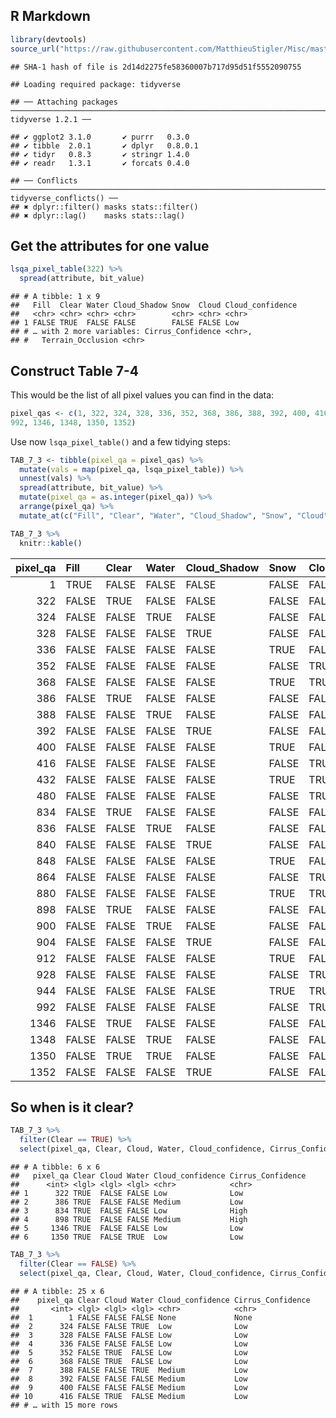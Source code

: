 R Markdown
----------

``` r
library(devtools)
source_url("https://raw.githubusercontent.com/MatthieuStigler/Misc/master/spatial/landsat_8_cloud/lsqa_tools.R")
```

    ## SHA-1 hash of file is 2d14d2275fe58360007b717d95d51f5552090755

    ## Loading required package: tidyverse

    ## ── Attaching packages ─────────────────────────────────────────────────────────────────────────────────────────────────────────── tidyverse 1.2.1 ──

    ## ✔ ggplot2 3.1.0       ✔ purrr   0.3.0  
    ## ✔ tibble  2.0.1       ✔ dplyr   0.8.0.1
    ## ✔ tidyr   0.8.3       ✔ stringr 1.4.0  
    ## ✔ readr   1.3.1       ✔ forcats 0.4.0

    ## ── Conflicts ────────────────────────────────────────────────────────────────────────────────────────────────────────────── tidyverse_conflicts() ──
    ## ✖ dplyr::filter() masks stats::filter()
    ## ✖ dplyr::lag()    masks stats::lag()

Get the attributes for one value
--------------------------------

``` r
lsqa_pixel_table(322) %>% 
  spread(attribute, bit_value)
```

    ## # A tibble: 1 x 9
    ##   Fill  Clear Water Cloud_Shadow Snow  Cloud Cloud_confidence
    ##   <chr> <chr> <chr> <chr>        <chr> <chr> <chr>           
    ## 1 FALSE TRUE  FALSE FALSE        FALSE FALSE Low             
    ## # … with 2 more variables: Cirrus_Confidence <chr>,
    ## #   Terrain_Occlusion <chr>

Construct Table 7-4
-------------------

This would be the list of all pixel values you can find in the data:

``` r
pixel_qas <- c(1, 322, 324, 328, 336, 352, 368, 386, 388, 392, 400, 416, 432, 480, 834, 836, 840, 848, 864, 880, 898, 900, 904, 912, 928, 944, 
992, 1346, 1348, 1350, 1352)
```

Use now `lsqa_pixel_table()` and a few tidying steps:

``` r
TAB_7_3 <- tibble(pixel_qa = pixel_qas) %>% 
  mutate(vals = map(pixel_qa, lsqa_pixel_table)) %>% 
  unnest(vals) %>% 
  spread(attribute, bit_value) %>% 
  mutate(pixel_qa = as.integer(pixel_qa)) %>% 
  arrange(pixel_qa) %>% 
  mutate_at(c("Fill", "Clear", "Water", "Cloud_Shadow", "Snow", "Cloud", "Terrain_Occlusion"), as.logical)
```

``` r
TAB_7_3 %>% 
  knitr::kable()
```

|  pixel\_qa| Fill  | Clear | Water | Cloud\_Shadow | Snow  | Cloud | Cloud\_confidence | Cirrus\_Confidence | Terrain\_Occlusion |
|----------:|:------|:------|:------|:--------------|:------|:------|:------------------|:-------------------|:-------------------|
|          1| TRUE  | FALSE | FALSE | FALSE         | FALSE | FALSE | None              | None               | FALSE              |
|        322| FALSE | TRUE  | FALSE | FALSE         | FALSE | FALSE | Low               | Low                | FALSE              |
|        324| FALSE | FALSE | TRUE  | FALSE         | FALSE | FALSE | Low               | Low                | FALSE              |
|        328| FALSE | FALSE | FALSE | TRUE          | FALSE | FALSE | Low               | Low                | FALSE              |
|        336| FALSE | FALSE | FALSE | FALSE         | TRUE  | FALSE | Low               | Low                | FALSE              |
|        352| FALSE | FALSE | FALSE | FALSE         | FALSE | TRUE  | Low               | Low                | FALSE              |
|        368| FALSE | FALSE | FALSE | FALSE         | TRUE  | TRUE  | Low               | Low                | FALSE              |
|        386| FALSE | TRUE  | FALSE | FALSE         | FALSE | FALSE | Medium            | Low                | FALSE              |
|        388| FALSE | FALSE | TRUE  | FALSE         | FALSE | FALSE | Medium            | Low                | FALSE              |
|        392| FALSE | FALSE | FALSE | TRUE          | FALSE | FALSE | Medium            | Low                | FALSE              |
|        400| FALSE | FALSE | FALSE | FALSE         | TRUE  | FALSE | Medium            | Low                | FALSE              |
|        416| FALSE | FALSE | FALSE | FALSE         | FALSE | TRUE  | Medium            | Low                | FALSE              |
|        432| FALSE | FALSE | FALSE | FALSE         | TRUE  | TRUE  | Medium            | Low                | FALSE              |
|        480| FALSE | FALSE | FALSE | FALSE         | FALSE | TRUE  | High              | Low                | FALSE              |
|        834| FALSE | TRUE  | FALSE | FALSE         | FALSE | FALSE | Low               | High               | FALSE              |
|        836| FALSE | FALSE | TRUE  | FALSE         | FALSE | FALSE | Low               | High               | FALSE              |
|        840| FALSE | FALSE | FALSE | TRUE          | FALSE | FALSE | Low               | High               | FALSE              |
|        848| FALSE | FALSE | FALSE | FALSE         | TRUE  | FALSE | Low               | High               | FALSE              |
|        864| FALSE | FALSE | FALSE | FALSE         | FALSE | TRUE  | Low               | High               | FALSE              |
|        880| FALSE | FALSE | FALSE | FALSE         | TRUE  | TRUE  | Low               | High               | FALSE              |
|        898| FALSE | TRUE  | FALSE | FALSE         | FALSE | FALSE | Medium            | High               | FALSE              |
|        900| FALSE | FALSE | TRUE  | FALSE         | FALSE | FALSE | Medium            | High               | FALSE              |
|        904| FALSE | FALSE | FALSE | TRUE          | FALSE | FALSE | Medium            | High               | FALSE              |
|        912| FALSE | FALSE | FALSE | FALSE         | TRUE  | FALSE | Medium            | High               | FALSE              |
|        928| FALSE | FALSE | FALSE | FALSE         | FALSE | TRUE  | Medium            | High               | FALSE              |
|        944| FALSE | FALSE | FALSE | FALSE         | TRUE  | TRUE  | Medium            | High               | FALSE              |
|        992| FALSE | FALSE | FALSE | FALSE         | FALSE | TRUE  | High              | High               | FALSE              |
|       1346| FALSE | TRUE  | FALSE | FALSE         | FALSE | FALSE | Low               | Low                | TRUE               |
|       1348| FALSE | FALSE | TRUE  | FALSE         | FALSE | FALSE | Low               | Low                | TRUE               |
|       1350| FALSE | TRUE  | TRUE  | FALSE         | FALSE | FALSE | Low               | Low                | TRUE               |
|       1352| FALSE | FALSE | FALSE | TRUE          | FALSE | FALSE | Low               | Low                | TRUE               |

So when is it clear?
--------------------

``` r
TAB_7_3 %>% 
  filter(Clear == TRUE) %>% 
  select(pixel_qa, Clear, Cloud, Water, Cloud_confidence, Cirrus_Confidence)
```

    ## # A tibble: 6 x 6
    ##   pixel_qa Clear Cloud Water Cloud_confidence Cirrus_Confidence
    ##      <int> <lgl> <lgl> <lgl> <chr>            <chr>            
    ## 1      322 TRUE  FALSE FALSE Low              Low              
    ## 2      386 TRUE  FALSE FALSE Medium           Low              
    ## 3      834 TRUE  FALSE FALSE Low              High             
    ## 4      898 TRUE  FALSE FALSE Medium           High             
    ## 5     1346 TRUE  FALSE FALSE Low              Low              
    ## 6     1350 TRUE  FALSE TRUE  Low              Low

``` r
TAB_7_3 %>% 
  filter(Clear == FALSE) %>% 
  select(pixel_qa, Clear, Cloud, Water, Cloud_confidence, Cirrus_Confidence)
```

    ## # A tibble: 25 x 6
    ##    pixel_qa Clear Cloud Water Cloud_confidence Cirrus_Confidence
    ##       <int> <lgl> <lgl> <lgl> <chr>            <chr>            
    ##  1        1 FALSE FALSE FALSE None             None             
    ##  2      324 FALSE FALSE TRUE  Low              Low              
    ##  3      328 FALSE FALSE FALSE Low              Low              
    ##  4      336 FALSE FALSE FALSE Low              Low              
    ##  5      352 FALSE TRUE  FALSE Low              Low              
    ##  6      368 FALSE TRUE  FALSE Low              Low              
    ##  7      388 FALSE FALSE TRUE  Medium           Low              
    ##  8      392 FALSE FALSE FALSE Medium           Low              
    ##  9      400 FALSE FALSE FALSE Medium           Low              
    ## 10      416 FALSE TRUE  FALSE Medium           Low              
    ## # … with 15 more rows
